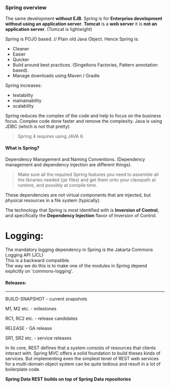 


### Spring overview

The same development **without EJB**. 
Spring is for **Enterprise development without using an application server**.
**Tomcat** is a **web server** it is **not an application server**. (Tomcat is lightwight)

Spring is POJO based. // Plain old Java Object. Hence Spring is:
 - Cleaner
 - Easier
 - Quicker
 - Build around best practices. (Singeltons Factories, Pattern annotation based).
 - Manage downloads using Maven / Gradle

Spring increases:
 - testability 
 - mainainability 
 - scalability

Spring reduces the complex of the code and help to focus on the business focus.
Complex code done faster and remove the complexity.
Java is using JDBC (which is not that pretty)
 > Spring 4 requires using JAVA 8.


#### What is Spring?

Dependency Management and Naming Conventions. (Dependency management and dependency injection are different things).

> Make sure all the required Spring features you need to assemble all the libraries needed (jar files) and get them onto your classpath at runtime, and possibly at compile time.

These dependencies are not virtual components that are injected, but physical resources in a file system (typically).
    
    
The technology that Spring is most identified with is **Inversion of Control**, and specifically the **Dependency
Injection** flavor of Inversion of Control. 



Logging:
========
The mandatory logging dependency in Spring is the Jakarta Commons Logging API (JCL)    
This is a backward compatible.    
The way we do this is to make one of the modules in Spring depend explicitly on 'commons-logging'.




#### Releases:
-------
BUILD-SNAPSHOT - current snapshots

M1, M2 etc. - milestones

RC1, RC2 etc. - release candidates

RELEASE - GA release

SR1, SR2 etc. - service releases

In its core, REST defines that a system consists of resources that clients interact with. Spring MVC offers a solid foundation to build theses kinds of services. But implementing even the simplest tenet of REST web services for a multi-domain object system can be quite tedious and result in a lot of boilerplate code.

**Spring Data REST builds on top of Spring Data repositories**

    
